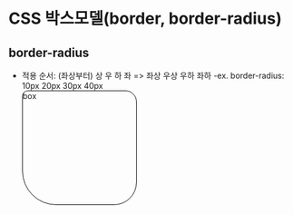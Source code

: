 # CSS 박스모델(border, border-radius)

## border-radius

- 적용 순서: (좌상부터) 상 우 하 좌 => 좌상 우상 우하 좌하
  -ex. border-radius: 10px 20px 30px 40px
  <div style="border-radius: 10px 20px 40px 60px; border: 1px solid black; width: 200px; height: 200px;">
    box
  </div>
